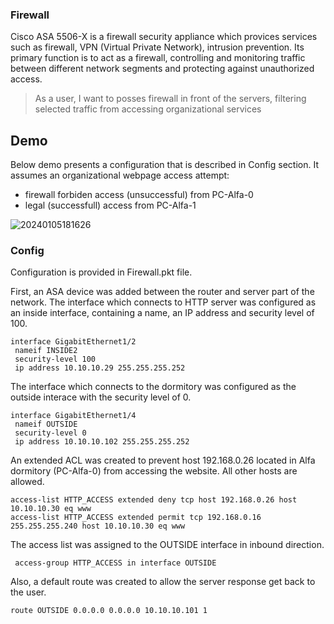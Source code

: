 ### Firewall
Cisco ASA 5506-X is a firewall security appliance which provices services such as firewall, VPN (Virtual Private Network), intrusion prevention.  Its primary function is to act as a firewall, controlling and monitoring traffic between different network segments and protecting against unauthorized access. 

> As a user, I want to posses firewall in front of the servers, filtering selected traffic from accessing organizational services 

## Demo
Below demo presents a configuration that is described in Config section. It assumes an organizational webpage access attempt: 

- firewall forbiden access (unsuccessful) from PC-Alfa-0
- legal (successfull) access from PC-Alfa-1

![20240105181626](https://github.com/janek1842/NetCamps/assets/56030577/93bd4364-1927-43ff-8b7e-af45124fecfc)

### Config

Configuration is provided in Firewall.pkt file. 

First, an ASA device was added between the router and server part of the network. The interface which connects to HTTP server was configured as an inside interface, containing a name, an IP address and security level of 100. 
```
interface GigabitEthernet1/2
 nameif INSIDE2
 security-level 100
 ip address 10.10.10.29 255.255.255.252
```
The interface which connects to the dormitory was configured as the outside interace with the security level of 0. 
```
interface GigabitEthernet1/4
 nameif OUTSIDE
 security-level 0
 ip address 10.10.10.102 255.255.255.252
 ```
An extended ACL was created to prevent host 192.168.0.26 located in Alfa dormitory (PC-Alfa-0) from accessing the website. All other hosts are allowed. 
```
access-list HTTP_ACCESS extended deny tcp host 192.168.0.26 host 10.10.10.30 eq www
access-list HTTP_ACCESS extended permit tcp 192.168.0.16 255.255.255.240 host 10.10.10.30 eq www
```
The access list was assigned to the OUTSIDE interface in inbound direction. 
```
 access-group HTTP_ACCESS in interface OUTSIDE
```
Also, a default route was created to allow the server response get back to the user. 
```
route OUTSIDE 0.0.0.0 0.0.0.0 10.10.10.101 1
```

